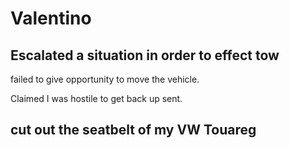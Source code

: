 # Valentino

## Escalated a situation in order to effect tow

failed to give opportunity to move the vehicle.

Claimed I was hostile to get back up sent.

## cut out the seatbelt of my VW Touareg
